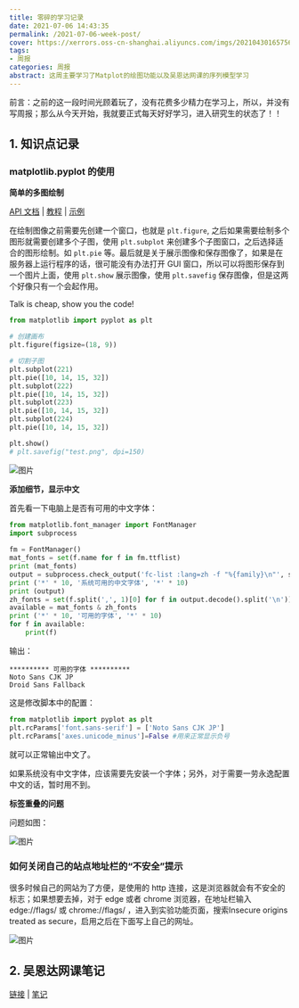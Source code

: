 ```yaml
---
title: 零碎的学习记录
date: 2021-07-06 14:43:35
permalink: /2021-07-06-week-post/
cover: https://xerrors.oss-cn-shanghai.aliyuncs.com/imgs/20210430165756-image.png
tags: 
- 周报
categories: 周报
abstract: 这周主要学习了Matplot的绘图功能以及吴恩达网课的序列模型学习
---
```

前言：之前的这一段时间光顾着玩了，没有花费多少精力在学习上，所以，并没有写周报；那么从今天开始，我就要正式每天好好学习，进入研究生的状态了！！

## 1. 知识点记录

### matplotlib.pyplot 的使用

**简单的多图绘制**

[API 文档](https://matplotlib.org/stable/api/pyplot_summary.html) | [教程](https://matplotlib.org/stable/tutorials/introductory/pyplot.html) | [示例](https://matplotlib.org/stable/api/_as_gen/matplotlib.pyplot.html#module-matplotlib.pyplot)

在绘制图像之前需要先创建一个窗口，也就是 `plt.figure`, 之后如果需要绘制多个图形就需要创建多个子图，使用 `plt.subplot` 来创建多个子图窗口，之后选择适合的图形绘制。如 `plt.pie` 等。最后就是关于展示图像和保存图像了，如果是在服务器上运行程序的话，很可能没有办法打开 GUI 窗口，所以可以将图形保存到一个图片上面，使用 `plt.show` 展示图像，使用 `plt.savefig` 保存图像，但是这两个好像只有一个会起作用。

Talk is cheap, show you the code!

```python
from matplotlib import pyplot as plt

# 创建画布
plt.figure(figsize=(18, 9))

# 切割子图
plt.subplot(221)
plt.pie([10, 14, 15, 32])
plt.subplot(222)
plt.pie([10, 14, 15, 32])
plt.subplot(223)
plt.pie([10, 14, 15, 32])
plt.subplot(224)
plt.pie([10, 14, 15, 32])

plt.show()
# plt.savefig("test.png", dpi=150)

```

![图片](https://xerrors.oss-cn-shanghai.aliyuncs.com/imgs/20210706201517-image.png)

**添加细节，显示中文**

首先看一下电脑上是否有可用的中文字体：

```python
from matplotlib.font_manager import FontManager
import subprocess
 
fm = FontManager()
mat_fonts = set(f.name for f in fm.ttflist)
print (mat_fonts)
output = subprocess.check_output('fc-list :lang=zh -f "%{family}\n"', shell=True)
print ('*' * 10, '系统可用的中文字体', '*' * 10)
print (output)
zh_fonts = set(f.split(',', 1)[0] for f in output.decode().split('\n'))
available = mat_fonts & zh_fonts
print ('*' * 10, '可用的字体', '*' * 10)
for f in available:
    print(f)
```

输出：

```plain
********** 可用的字体 **********
Noto Sans CJK JP
Droid Sans Fallback
```

这是修改脚本中的配置：

```python
from matplotlib import pyplot as plt
plt.rcParams['font.sans-serif'] = ['Noto Sans CJK JP']
plt.rcParams['axes.unicode_minus']=False #用来正常显示负号
```

就可以正常输出中文了。

如果系统没有中文字体，应该需要先安装一个字体；另外，对于需要一劳永逸配置中文的话，暂时用不到。

**标签重叠的问题**

问题如图：

![图片](https://xerrors.oss-cn-shanghai.aliyuncs.com/imgs/20210706205113-image.png)

### 如何关闭自己的站点地址栏的“不安全”提示

很多时候自己的网站为了方便，是使用的 http 连接，这是浏览器就会有不安全的标志；如果想要去掉，对于 edge 或者 chrome 浏览器，在地址栏输入 edge://flags/ 或 chrome://flags/ ，进入到实验功能页面，搜索Insecure origins treated as secure，启用之后在下面写上自己的网址。

![图片](https://xerrors.oss-cn-shanghai.aliyuncs.com/imgs/20210817103409-imagepng)

## 2. 吴恩达网课笔记

[链接](https://www.coursera.org/learn/nlp-sequence-models/lecture/0h7gT/why-sequence-models) | [笔记](https://shimo.im/mindmaps/Q9dkGpwXKWyY6xYt)
